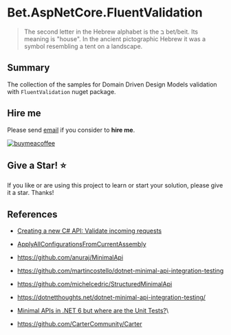# Bet.AspNetCore.FluentValidation

> The second letter in the Hebrew alphabet is the ב bet/beit. Its meaning is "house". In the ancient pictographic Hebrew it was a symbol resembling a tent on a landscape.
## Summary

The collection of the samples for Domain Driven Design Models validation with `FluentValidation` nuget package.


## Hire me

Please send [email](mailto:kingdavidconsulting@gmail.com) if you consider to **hire me**.

[![buymeacoffee](https://www.buymeacoffee.com/assets/img/custom_images/orange_img.png)](https://www.buymeacoffee.com/vyve0og)

## Give a Star! :star:

If you like or are using this project to learn or start your solution, please give it a star. Thanks!

## References

- [Creating a new C# API: Validate incoming requests](https://timdeschryver.dev/blog/creating-a-new-csharp-api-validate-incoming-requests)
- [ApplyAllConfigurationsFromCurrentAssembly](https://github.com/ardalis/EFCore.Extensions/blob/master/src/Ardalis.EFCore.Extensions/ModelBuilderExtensions.cs)


- https://github.com/anuraj/MinimalApi

- https://github.com/martincostello/dotnet-minimal-api-integration-testing
- https://github.com/michelcedric/StructuredMinimalApi

- https://dotnetthoughts.net/dotnet-minimal-api-integration-testing/
- [Minimal APIs in .NET 6 but where are the Unit Tests?](https://www.hanselman.com/blog/minimal-apis-in-net-6-but-where-are-the-unit-tests)\
- https://github.com/CarterCommunity/Carter